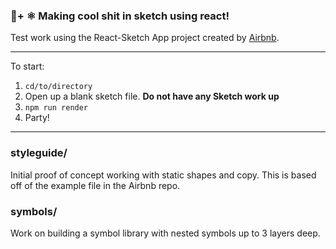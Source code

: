  ### 💎+ ⚛️ Making cool shit in sketch using react!
Test work using the React-Sketch App project created by [Airbnb](http://airbnb.io/react-sketchapp/).

-------

To start:

1. `cd/to/directory`
2. Open up a blank sketch file. **Do not have any Sketch work up**
3. `npm run render`
4. Party!

-------

### styleguide/

Initial proof of concept working with static shapes and copy. This is based off of the example file in the Airbnb repo.


### symbols/

Work on building a symbol library with nested symbols up to 3 layers deep.
